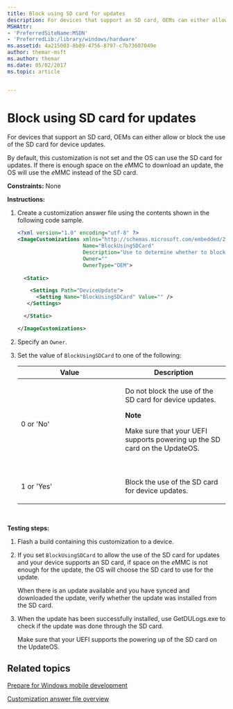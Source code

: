 ```yaml
---
title: Block using SD card for updates
description: For devices that support an SD card, OEMs can either allow or block the use of the SD card for device updates.
MSHAttr:
- 'PreferredSiteName:MSDN'
- 'PreferredLib:/library/windows/hardware'
ms.assetid: 4a215003-8b89-4756-8797-c7b73607049e
author: themar-msft
ms.author: themar
ms.date: 05/02/2017
ms.topic: article


---
```


# Block using SD card for updates


For devices that support an SD card, OEMs can either allow or block the use of the SD card for device updates.

By default, this customization is not set and the OS can use the SD card for updates. If there is enough space on the *e*MMC to download an update, the OS will use the *e*MMC instead of the SD card.

<a href="" id="constraints---none"></a>**Constraints:** None  

<a href="" id="instructions-"></a>**Instructions:**  
1.  Create a customization answer file using the contents shown in the following code sample.

    ```XML
    <?xml version="1.0" encoding="utf-8" ?>  
    <ImageCustomizations xmlns="http://schemas.microsoft.com/embedded/2004/10/ImageUpdate"  
                         Name="BlockUsingSDCard"  
                         Description="Use to determine whether to block the use of the SD card for device updates."  
                         Owner=""  
                         OwnerType="OEM"> 
      
      <Static>  

        <Settings Path="DeviceUpdate">  
          <Setting Name="BlockUsingSDCard" Value="" />    
       </Settings>  

      </Static>

    </ImageCustomizations>
    ```

2.  Specify an `Owner`.

3.  Set the value of `BlockUsingSDCard` to one of the following:

    <table>
    <colgroup>
    <col width="50%" />
    <col width="50%" />
    </colgroup>
    <thead>
    <tr class="header">
    <th>Value</th>
    <th>Description</th>
    </tr>
    </thead>
    <tbody>
    <tr class="odd">
    <td><p>0 or 'No'</p></td>
    <td><p>Do not block the use of the SD card for device updates.</p>
    <div class="alert">
    <strong>Note</strong>  
    <p>Make sure that your UEFI supports powering up the SD card on the UpdateOS.</p>
    </div>
    <div>
     
    </div></td>
    </tr>
    <tr class="even">
    <td><p>1 or 'Yes'</p></td>
    <td><p>Block the use of the SD card for device updates.</p></td>
    </tr>
    </tbody>
    </table>

     

<a href="" id="testing-steps-"></a>**Testing steps:**  
1.  Flash a build containing this customization to a device.

2.  If you set `BlockUsingSDCard` to allow the use of the SD card for updates and your device supports an SD card, if space on the *e*MMC is not enough for the update, the OS will choose the SD card to use for the update.

    When there is an update available and you have synced and downloaded the update, verify whether the update was installed from the SD card.

3.  When the update has been successfully installed, use GetDULogs.exe to check if the update was done through the SD card.

    Make sure that your UEFI supports the powering up of the SD card on the UpdateOS.

## Related topics

[Prepare for Windows mobile development](https://docs.microsoft.com/en-us/windows-hardware/manufacture/mobile/preparing-for-windows-mobile-development)

[Customization answer file overview](https://docs.microsoft.com/en-us/windows-hardware/customize/mobile/mcsf/customization-answer-file)
